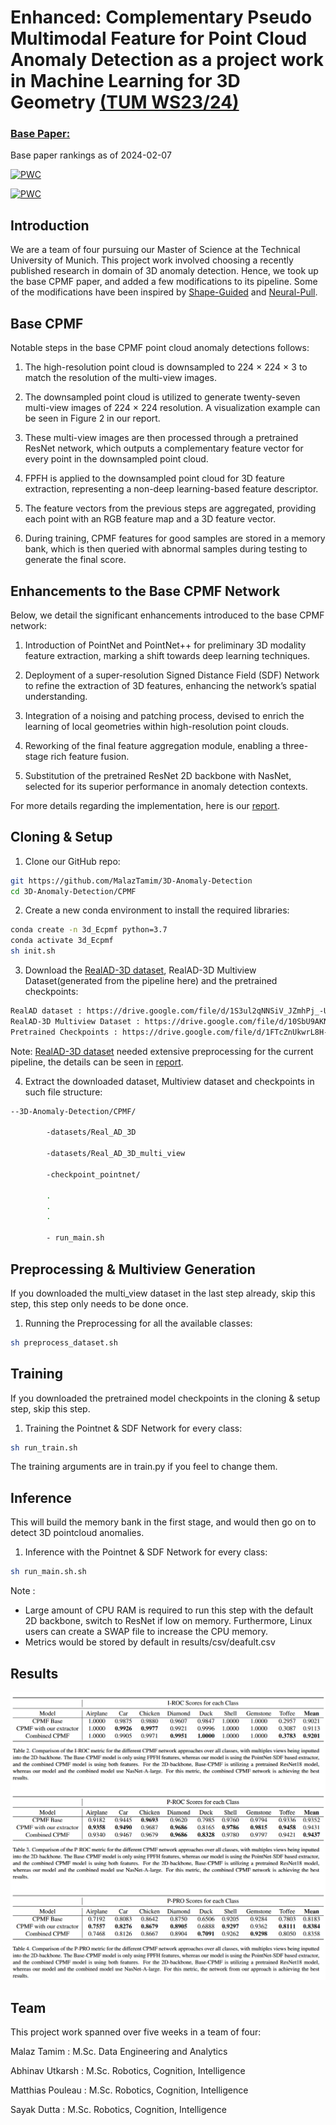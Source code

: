 
# Enhanced:  Complementary Pseudo Multimodal Feature for Point Cloud Anomaly Detection as a project work in Machine Learning for 3D Geometry [(TUM WS23/24)]()
### [Base Paper:](https://arxiv.org/abs/2303.13194)
Base paper rankings as of 2024-02-07

[![PWC](https://img.shields.io/endpoint.svg?url=https://paperswithcode.com/badge/complementary-pseudo-multimodal-feature-for/depth-anomaly-detection-and-segmentation-on)](https://paperswithcode.com/sota/depth-anomaly-detection-and-segmentation-on?p=complementary-pseudo-multimodal-feature-for)

[![PWC](https://img.shields.io/endpoint.svg?url=https://paperswithcode.com/badge/complementary-pseudo-multimodal-feature-for/3d-anomaly-detection-and-segmentation-on)](https://paperswithcode.com/sota/3d-anomaly-detection-and-segmentation-on?p=complementary-pseudo-multimodal-feature-for)




## Introduction
We are a team of four pursuing our Master of Science at the Technical University of Munich. This project work involved choosing a recently published research in domain of 3D anomaly detection. Hence, we took up the base CPMF paper, and added a few modifications to its pipeline. Some of the modifications have  been inspired by [Shape-Guided](https://openreview.net/pdf?id=IkSGn9fcPz) and [Neural-Pull](https://arxiv.org/pdf/2011.13495.pdf).



## Base CPMF
Notable steps in the base CPMF point cloud anomaly detections follows:
1. The high-resolution point cloud is downsampled to 224 × 224 × 3 to match the resolution of the multi-view images.

2. The downsampled point cloud is utilized to generate twenty-seven multi-view images of 224 × 224 resolution. A visualization example can be seen in Figure 2 in our report.

3. These multi-view images are then processed through a pretrained ResNet network, which outputs a complementary feature vector for every point in the downsampled point cloud.

4. FPFH is applied to the downsampled point cloud for 3D feature extraction, representing a non-deep learning-based feature descriptor.

5. The feature vectors from the previous steps are aggregated, providing each point with an RGB feature map and a 3D feature vector.

6. During training, CPMF features for good samples are stored in a memory bank, which is then queried with abnormal samples during testing to generate the final score.


## Enhancements to the Base CPMF Network

Below, we detail the significant enhancements introduced to the base CPMF network:
1. Introduction of PointNet and PointNet++ for preliminary 3D modality feature extraction, marking a shift towards deep learning techniques.
2. Deployment of a super-resolution Signed Distance Field (SDF) Network to refine the extraction of 3D features, enhancing the network’s spatial understanding.

3. Integration of a noising and patching process, devised to enrich the learning of local geometries within high-resolution point clouds.

4. Reworking of the final feature aggregation module, enabling a three-stage rich feature fusion.

5. Substitution of the pretrained ResNet 2D backbone with NasNet, selected for its superior performance in anomaly detection contexts.

For more details regarding the implementation, here is our [report]().
## Cloning & Setup

1.  Clone our GitHub repo:
```bash
git https://github.com/MalazTamim/3D-Anomaly-Detection
cd 3D-Anomaly-Detection/CPMF
```

2. Create a new conda environment to install the required libraries:
```bash
conda create -n 3d_Ecpmf python=3.7
conda activate 3d_Ecpmf
sh init.sh
```

3. Download the [RealAD-3D dataset](https://github.com/M-3LAB/Real3D-AD), RealAD-3D Multiview Dataset(generated from the pipeline here) and the pretrained checkpoints:
```bash
RealAD dataset : https://drive.google.com/file/d/1S3ul2qNNSiV_JZmhPj_-U0ZbO2TdVN30/view?usp=sharing
RealAD-3D Multiview Dataset : https://drive.google.com/file/d/10SbU9AKNQQyIlT5Q0MkvRaUlhvxHpiry/view?usp=sharing
Pretrained Checkpoints : https://drive.google.com/file/d/1FTcZnUkwrL8H--xBFQY2z3esVCuwR_ZX/view?usp=sharing
```
Note: [RealAD-3D dataset](https://github.com/M-3LAB/Real3D-AD) needed extensive preprocessing for the current pipeline, the details can be seen in  [report]().

4. Extract the downloaded dataset, Multiview dataset and checkpoints in such file structure:
```bash
--3D-Anomaly-Detection/CPMF/

        -datasets/Real_AD_3D

        -datasets/Real_AD_3D_multi_view

        -checkpoint_pointnet/

        .
        .
        .

        - run_main.sh
```


## Preprocessing & Multiview Generation
If you downloaded the multi_view dataset in the last step already, skip this step, this step only needs to be done once.

1. Running the Preprocessing for all the available classes:
```bash
sh preprocess_dataset.sh
```

## Training
If you downloaded the pretrained model checkpoints in the cloning & setup step, skip this step.

1. Training the Pointnet & SDF Network for every class:
```bash
sh run_train.sh
```

The training arguments are in train.py if you feel to change them.


## Inference
This will build the memory bank in the first stage, and would then go on to detect 3D pointcloud anomalies.

1. Inference with the Pointnet & SDF Network for every class:
```bash
sh run_main.sh.sh
```

Note : 
- Large amount of CPU RAM is required to run this step with the default 2D backbone, switch to ResNet if low on memory. Furthermore, Linux users can create a SWAP file to increase the CPU memory.
- Metrics would be stored by default in results/csv/deafult.csv


## Results

![Metrics](CPMF/utils/results.png)

## Team
This project work spanned over five weeks in a team of four:

Malaz Tamim : M.Sc. Data Engineering and Analytics

Abhinav Utkarsh : M.Sc. Robotics, Cognition, Intelligence

Matthias Pouleau : M.Sc. Robotics, Cognition, Intelligence

Sayak Dutta : M.Sc. Robotics, Cognition, Intelligence
